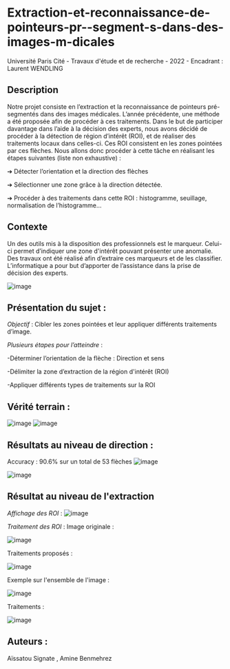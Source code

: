 # Extraction-et-reconnaissance-de-pointeurs-pr--segment-s-dans-des-images-m-dicales
Université Paris Cité - Travaux d'étude et de recherche - 2022 - Encadrant : Laurent WENDLING

## Description 

Notre projet consiste en l’extraction et la reconnaissance de pointeurs pré-segmentés dans des images médicales. L’année précédente, une méthode a été proposée afin de procéder à ces traitements. Dans le but de participer davantage dans l’aide à la décision des experts, nous avons décidé de procéder à la détection de région d’intérêt (ROI), et de réaliser des traitements locaux dans celles-ci. Ces ROI consistent en les zones pointées par ces flèches. Nous allons donc procéder à cette tâche en réalisant les étapes suivantes (liste non exhaustive) :

➔ Détecter l’orientation et la direction des flèches

➔ Sélectionner une zone grâce à la direction détectée.

➔ Procéder à des traitements dans cette ROI : histogramme, seuillage, normalisation de l’histogramme…


## Contexte

Un des outils mis à la disposition des professionnels est le marqueur.  Celui-ci permet d’indiquer une zone d'intérêt pouvant présenter une anomalie.
Des travaux ont été réalisé afin d’extraire ces marqueurs et de les classifier.
L’informatique a pour but d’apporter de l’assistance dans la prise de décision des experts.

![image](https://github.com/Calliope-commits/Extraction-et-reconnaissance-de-pointeurs-pr--segment-s-dans-des-images-m-dicales/assets/61286710/23e17d47-f64d-4144-9128-3aded401aa15)

## Présentation du sujet : 
_Objectif_ : Cibler les zones pointées et leur appliquer différents traitements d’image.

_Plusieurs étapes pour l’atteindre_ : 

-Déterminer l’orientation de la flèche : Direction et sens
    
-Délimiter la zone d’extraction de la région d'intérêt (ROI)

-Appliquer différents types de traitements sur la ROI 


## Vérité terrain : 

![image](https://github.com/Calliope-commits/Extraction-et-reconnaissance-de-pointeurs-pr--segment-s-dans-des-images-m-dicales/assets/61286710/4fd507ab-2646-487c-aa7e-b88c827c5cf9)
![image](https://github.com/Calliope-commits/Extraction-et-reconnaissance-de-pointeurs-pr--segment-s-dans-des-images-m-dicales/assets/61286710/00e46c0f-6a07-4185-a1c5-fdcfaf3a4d43)


## Résultats au niveau de direction  : 
Accuracy : 90.6% sur un total de 53 flèches
![image](https://github.com/Calliope-commits/Extraction-et-reconnaissance-de-pointeurs-pr--segment-s-dans-des-images-m-dicales/assets/61286710/64de5a1a-de35-4e9e-8825-46845b9bb63a)

![image](https://github.com/Calliope-commits/Extraction-et-reconnaissance-de-pointeurs-pr--segment-s-dans-des-images-m-dicales/assets/61286710/a1b0450d-2840-4ae2-b932-e18b11954976)

## Résultat au niveau de l'extraction 

_Affichage des ROI_ : 
![image](https://github.com/Calliope-commits/Extraction-et-reconnaissance-de-pointeurs-pr--segment-s-dans-des-images-m-dicales/assets/61286710/aa1e5d59-927c-457c-9485-9c7c52ccfcd9)

_Traitement des ROI_ :
Image originale : 

![image](https://github.com/Calliope-commits/Extraction-et-reconnaissance-de-pointeurs-pr--segment-s-dans-des-images-m-dicales/assets/61286710/5341d004-7864-42ab-a2cc-08fe0508bfaa)

Traitements proposés : 

![image](https://github.com/Calliope-commits/Extraction-et-reconnaissance-de-pointeurs-pr--segment-s-dans-des-images-m-dicales/assets/61286710/5c9dd2d2-013a-4fdb-9ecf-9c0abc74a309)

Exemple sur l'ensemble de l'image :

![image](https://github.com/Calliope-commits/Extraction-et-reconnaissance-de-pointeurs-pr--segment-s-dans-des-images-m-dicales/assets/61286710/020331e3-e507-48c9-b1bf-ad26b2211856)

Traitements : 

![image](https://github.com/Calliope-commits/Extraction-et-reconnaissance-de-pointeurs-pr--segment-s-dans-des-images-m-dicales/assets/61286710/d2f8ffe1-55ec-4836-9f74-6a20cd76dfba)



## Auteurs : 

Aïssatou Signate , Amine Benmehrez


